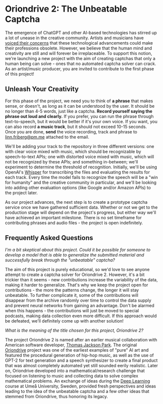 # Oriondrive 2: The Unbeatable Captcha

The emergence of ChatGPT and other AI-based technologies has stirred up a lot of unease in the creative community. Artists and musicians have [voiced their concerns](https://www.vanityfair.com/news/2022/12/chatgpt-question-creative-human-robotos) that these technological advancements could make their professions obsolete. However, we believe that the human mind and creativity are still and will forever be irreplaceable. To support this notion, we're launching a new project with the aim of creating captchas that only a human being can solve - ones that no automated captcha solver can crack. As an artist/music producer, you are invited to contribute to the first phase of this project!

## Unleash Your Creativity

For this phase of the project, we need you to think of **a phrase** that makes sense, or doesn't, as long as it can be understood by the user. It should be no longer than 4-5 words, just like a captcha. **Record yourself saying the phrase out loud and clearly.** If you prefer, you can run the phrase through text-to-speech, but it would be better if it's your own voice. If you want, you can also record **a music track**, but it should not exceed 10-15 seconds. Once you are done, **send** the voice recording, track and phrase to linn.friberg@pm.me attached to the email.

We'll be adding your track to the repository in three different versions: one with clear voice mixed with music, which should be recognizable by speech-to-text APIs; one with distorted voice mixed with music, which will not be recognized by these APIs; and something in-between; we'll experiment to determine the threshold of recognition. Initially, we'll be using OpenAI's [Whisper](https://github.com/openai/whisper) for transcribing the files and evaluating the results for each track. Every time the model fails to recognize the speech will be a "win for humanity" and the creative community in particular, and we'll be looking into adding other evaluation options (like Google and/or Amazon APIs) to the project later.

As our project advances, the next step is to create a prototype captcha service once we have gathered sufficient data. Whether or not we get to the production stage will depend on the project's progress, but either way we'll have achieved an important milestone. There is no set timeframe for contributing phrases and audio files - the project is open indefinitely.

## Frequently Asked Questions

*I'm a bit skeptical about this project. Could it be possible for someone to develop a model that is able to generalize the submitted material and successfully break through the "unbeatable" captcha?*

The aim of this project is purely educational, so we'd love to see anyone attempt to create a captcha solver for Oriondrive 2. However, it's a bit trickier than it seems - new contributions increase the variability of the data, making it harder to generalize. That's why we keep the project open for contributions - the more the patterns change, the longer it will stay unbeatable. To further complicate it, some of the contributions will disappear from the archive randomly over time to control the data supply and prevent neural networks from gaining an advantage. Don't be alarmed when this happens - the contributions will just be moved to special podcasts, making data collection even more difficult. If this approach would be defeated, we'll definitely come up with another solution!

*What is the meaning of the title chosen for this project, Oriondrive 2?*

The project Oriondrive 2 is named after an earlier musical collaboration with American software developer, [Thomas Jackson Park](https://github.com/Mystified131). The original [Oriondrive](https://github.com/linfri/Oriondrive) project was one of the earliest examples of "pure" AI art and featured the procedural generation of hip-hop music, as well as the use of GPT-2 for text generation and a speech synthesizer to create a final product that was almost completely automated yet still sounded eerily realistic. Later on, Oriondrive developed into a mathematical/research challenge that focused on listening to music and collecting data to solve complex mathematical problems. An exchange of ideas during the [Deep Learning](https://www.umu.se/utbildning/kurser/deep-learning---metoder-och-tillampningar/) course at Umeå University, Sweden, provided fresh perspectives and ideas leading to the idea of the unbeatable captcha and a few other ideas that stemmed from Oriondrive, thus honoring its legacy.
